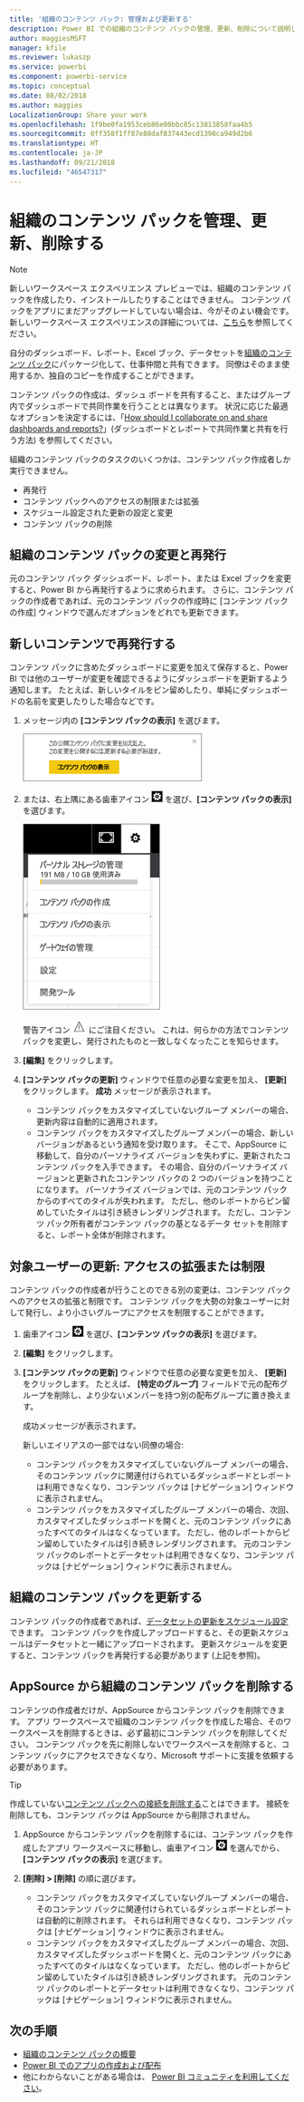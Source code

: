 ```yaml
---
title: '組織のコンテンツ パック: 管理および更新する'
description: Power BI での組織のコンテンツ パックの管理、更新、削除について説明します。
author: maggiesMSFT
manager: kfile
ms.reviewer: lukaszp
ms.service: powerbi
ms.component: powerbi-service
ms.topic: conceptual
ms.date: 08/02/2018
ms.author: maggies
LocalizationGroup: Share your work
ms.openlocfilehash: 1f9be0fa1953ceb86e00bbc85c13813858faa4b5
ms.sourcegitcommit: 0ff358f1ff87e88daf837443ecd1398ca949d2b6
ms.translationtype: HT
ms.contentlocale: ja-JP
ms.lasthandoff: 09/21/2018
ms.locfileid: "46547317"
---
```

# <a name="manage-update-and-delete-organizational-content-packs"></a>組織のコンテンツ パックを管理、更新、削除する
> [!NOTE]
> 新しいワークスペース エクスペリエンス プレビューでは、組織のコンテンツ パックを作成したり、インストールしたりすることはできません。 コンテンツ パックをアプリにまだアップグレードしていない場合は、今がそのよい機会です。 新しいワークスペース エクスペリエンスの詳細については、[こちら](service-create-the-new-workspaces.md)を参照してください。
> 

自分のダッシュボード、レポート、Excel ブック、データセットを[組織のコンテンツ パック](service-organizational-content-pack-introduction.md)にパッケージ化して、仕事仲間と共有できます。 同僚はそのまま使用するか、独自のコピーを作成することができます。

コンテンツ パックの作成は、ダッシュ ボードを共有すること、またはグループ内でダッシュボードで共同作業を行うこととは異なります。 状況に応じた最適なオプションを決定するには、「[How should I collaborate on and share dashboards and reports?](service-how-to-collaborate-distribute-dashboards-reports.md)」(ダッシュボードとレポートで共同作業と共有を行う方法) を参照してください。

組織のコンテンツ パックのタスクのいくつかは、コンテンツ パック作成者しか実行できません。

* 再発行
* コンテンツ パックへのアクセスの制限または拡張
* スケジュール設定された更新の設定と変更
* コンテンツ パックの削除

## <a name="modify-and-re-publish-an-organizational-content-pack"></a>組織のコンテンツ パックの変更と再発行
元のコンテンツ パック ダッシュボード、レポート、または Excel ブックを変更すると、Power BI から再発行するように求められます。 さらに、コンテンツ パックの作成者であれば、元のコンテンツ パックの作成時に [コンテンツ パックの作成] ウィンドウで選んだオプションをどれでも更新できます。 

## <a name="republish-with-new-content"></a>新しいコンテンツで再発行する
コンテンツ パックに含めたダッシュボードに変更を加えて保存すると、Power BI では他のユーザーが変更を確認できるようにダッシュボードを更新するよう通知します。 たとえば、新しいタイルをピン留めしたり、単純にダッシュボードの名前を変更したりした場合などです。

1. メッセージ内の **[コンテンツ パックの表示]** を選びます。
   
   ![](media/service-organizational-content-pack-manage-update-delete/pbi_contpkchangesmessage.png)
2. または、右上隅にある歯車アイコン ![](media/service-organizational-content-pack-manage-update-delete/cog.png) を選び、**[コンテンツ パックの表示]** を選びます。
   
   ![](media/service-organizational-content-pack-manage-update-delete/pbi_contpkview.png)
   
   警告アイコン ![](media/service-organizational-content-pack-manage-update-delete/pbi_contpkwarningicon.png) にご注目ください。  これは、何らかの方法でコンテンツ パックを変更し、発行されたものと一致しなくなったことを知らせます。
3. **[編集]** をクリックします。  
4. **[コンテンツ パックの更新]** ウィンドウで任意の必要な変更を加え、 **[更新]** をクリックします。 **成功** メッセージが表示されます。
   
   * コンテンツ パックをカスタマイズしていないグループ メンバーの場合、更新内容は自動的に適用されます。
   * コンテンツ パックをカスタマイズしたグループ メンバーの場合、新しいバージョンがあるという通知を受け取ります。  そこで、AppSource に移動して、自分のパーソナライズ バージョンを失わずに、更新されたコンテンツ パックを入手できます。  その場合、自分のパーソナライズ バージョンと更新されたコンテンツ パックの 2 つのバージョンを持つことになります。  パーソナライズ バージョンでは、元のコンテンツ パックからのすべてのタイルが失われます。  ただし、他のレポートからピン留めしていたタイルは引き続きレンダリングされます。 ただし、コンテンツ パック所有者がコンテンツ パックの基となるデータ セットを削除すると、レポート全体が削除されます。  

## <a name="update-the-audience-expand-or-restrict-access"></a>対象ユーザーの更新: アクセスの拡張または制限
コンテンツ パックの作成者が行うことのできる別の変更は、コンテンツ パックへのアクセスの拡張と制限です。  コンテンツ パックを大勢の対象ユーザーに対して発行し、より小さいグループにアクセスを制限することができます。  

1. 歯車アイコン ![](media/service-organizational-content-pack-manage-update-delete/cog.png) を選び、**[コンテンツ パックの表示]** を選びます。
2. **[編集]** をクリックします。 
3. **[コンテンツ パックの更新]** ウィンドウで任意の必要な変更を加え、 **[更新]** をクリックします。 たとえば、 **[特定のグループ]** フィールドで元の配布グループを削除し、より少ないメンバーを持つ別の配布グループに置き換えます。
   
   成功メッセージが表示されます。
   
   新しいエイリアスの一部ではない同僚の場合:
   
   * コンテンツ パックをカスタマイズしていないグループ メンバーの場合、そのコンテンツ パックに関連付けられているダッシュボードとレポートは利用できなくなり、コンテンツ パックは [ナビゲーション] ウィンドウに表示されません。
   * コンテンツ パックをカスタマイズしたグループ メンバーの場合、次回、カスタマイズしたダッシュボードを開くと、元のコンテンツ パックにあったすべてのタイルはなくなっています。  ただし、他のレポートからピン留めしていたタイルは引き続きレンダリングされます。 元のコンテンツ パックのレポートとデータセットは利用できなくなり、コンテンツ パックは [ナビゲーション] ウィンドウに表示されません。   

## <a name="refresh-an-organizational-content-pack"></a>組織のコンテンツ パックを更新する
コンテンツ パックの作成者であれば、[データセットの更新をスケジュール設定](refresh-data.md)できます。  コンテンツ パックを作成しアップロードすると、その更新スケジュールはデータセットと一緒にアップロードされます。 更新スケジュールを変更すると、コンテンツ パックを再発行する必要があります (上記を参照)。

## <a name="delete-an-organizational-content-pack-from-appsource"></a>AppSource から組織のコンテンツ パックを削除する
コンテンツの作成者だけが、AppSource からコンテンツ パックを削除できます。 アプリ ワークスペースで組織のコンテンツ パックを作成した場合、そのワークスペースを削除するときは、必ず最初にコンテンツ パックを削除してください。 コンテンツ パックを先に削除しないでワークスペースを削除すると、コンテンツ パックにアクセスできなくなり、Microsoft サポートに支援を依頼する必要があります。 

> [!TIP]
> 作成していない[コンテンツ パックへの接続を削除する](service-organizational-content-pack-disconnect.md)ことはできます。 接続を削除しても、コンテンツ パックは AppSource から削除されません。
> 
> 

1. AppSource からコンテンツ パックを削除するには、コンテンツ パックを作成したアプリ ワークスペースに移動し、歯車アイコン ![](media/service-organizational-content-pack-manage-update-delete/cog.png) を選んでから、**[コンテンツ パックの表示]** を選びます。
2. **[削除] \> [削除]** の順に選びます。 
   
   * コンテンツ パックをカスタマイズしていないグループ メンバーの場合、そのコンテンツ パックに関連付けられているダッシュボードとレポートは自動的に削除されます。 それらは利用できなくなり、コンテンツ パックは [ナビゲーション] ウィンドウに表示されません。
   * コンテンツ パックをカスタマイズしたグループ メンバーの場合、次回、カスタマイズしたダッシュボードを開くと、元のコンテンツ パックにあったすべてのタイルはなくなっています。  ただし、他のレポートからピン留めしていたタイルは引き続きレンダリングされます。 元のコンテンツ パックのレポートとデータセットは利用できなくなり、コンテンツ パックは [ナビゲーション] ウィンドウに表示されません。   

## <a name="next-steps"></a>次の手順
* [組織のコンテンツ パックの概要](service-organizational-content-pack-introduction.md)
* [Power BI でのアプリの作成および配布](consumer/end-user-create-apps.md) 
* 他にわからないことがある場合は、 [Power BI コミュニティを利用してください](http://community.powerbi.com/)。

